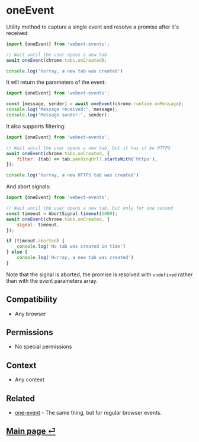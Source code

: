 # oneEvent

Utility method to capture a single event and resolve a promise after it's received:

```js
import {oneEvent} from 'webext-events';

// Wait until the user opens a new tab
await oneEvent(chrome.tabs.onCreated);

console.log('Hurray, a new tab was created')
```

It will return the parameters of the event:

```js
import {oneEvent} from 'webext-events';

const [message, sender] = await oneEvent(chrome.runtime.onMessage);
console.log('Message received:', message);
console.log('Message sender:', sender);
```


It also supports filtering:

```js
import {oneEvent} from 'webext-events';

// Wait until the user opens a new tab, but it has it be HTTPS
await oneEvent(chrome.tabs.onCreated, {
	filter: (tab) => tab.pendingUrl?.startsWith('https'),
});

console.log('Hurray, a new HTTPS tab was created')
```

And abort signals:

```js
import {oneEvent} from 'webext-events';

// Wait until the user opens a new tab, but only for one second
const timeout = AbortSignal.timeout(1000);
await oneEvent(chrome.tabs.onCreated, {
	signal: timeout,
});

if (timeout.aborted) {
	console.log('No tab was created in time')
} else {
	console.log('Hurray, a new tab was created')
}
```

Note that the signal is aborted, the promise is resolved with `undefined` rather than with the event parameters array.

## Compatibility

- Any browser

## Permissions

- No special permissions

## Context

- Any context

## Related

- [one-event](https://github.com/fregante/one-event) - The same thing, but for regular browser events.

## [Main page ⏎](../readme.md)

